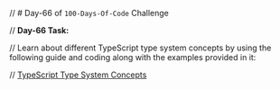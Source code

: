 // # Day-66 of `100-Days-Of-Code` Challenge

// **Day-66 Task:**

// Learn about different TypeScript type system concepts by using the following guide and coding along with the examples provided in it:

// [TypeScript Type System Concepts](./TS-Type-System-Concepts/README.md)

